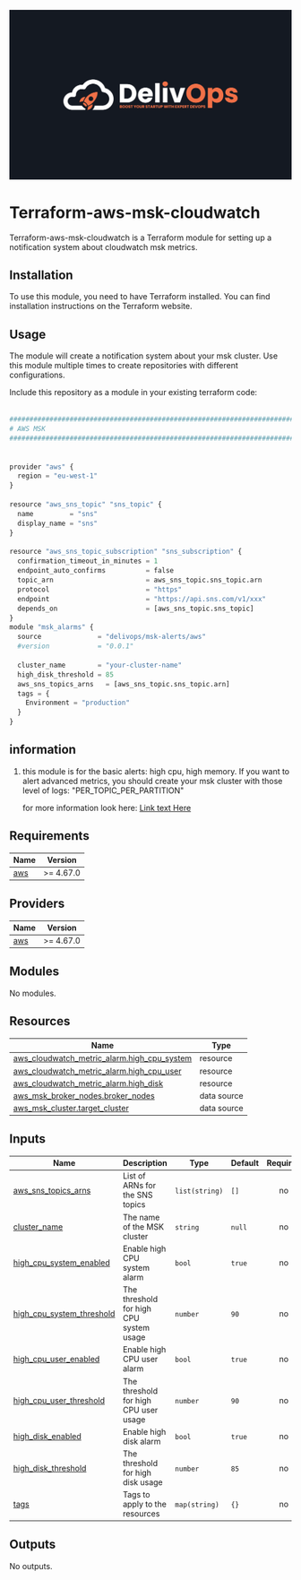 ![image info](logo.jpeg)

# Terraform-aws-msk-cloudwatch

Terraform-aws-msk-cloudwatch is a Terraform module for setting up a notification system about cloudwatch msk metrics.

## Installation

To use this module, you need to have Terraform installed. You can find installation instructions on the Terraform website.

## Usage

The module will create a notification system about your msk cluster.
Use this module multiple times to create repositories with different configurations.

Include this repository as a module in your existing terraform code:

```python

################################################################################
# AWS MSK
################################################################################


provider "aws" {
  region = "eu-west-1"
}

resource "aws_sns_topic" "sns_topic" {
  name         = "sns"
  display_name = "sns"
}

resource "aws_sns_topic_subscription" "sns_subscription" {
  confirmation_timeout_in_minutes = 1
  endpoint_auto_confirms          = false
  topic_arn                       = aws_sns_topic.sns_topic.arn
  protocol                        = "https"
  endpoint                        = "https://api.sns.com/v1/xxx"
  depends_on                      = [aws_sns_topic.sns_topic]
}
module "msk_alarms" {
  source              = "delivops/msk-alerts/aws"
  #version            = "0.0.1"

  cluster_name        = "your-cluster-name"
  high_disk_threshold = 85
  aws_sns_topics_arns   = [aws_sns_topic.sns_topic.arn]
  tags = {
    Environment = "production"
  }
}

```

## information

1. this module is for the basic alerts: high cpu, high memory.
   If you want to alert advanced metrics, you should create your msk cluster with those level of logs: "PER_TOPIC_PER_PARTITION"

   for more information look here: [Link text Here](https://docs.aws.amazon.com/msk/latest/developerguide/metrics-details.html)

<!-- BEGIN_TF_DOCS -->
## Requirements

| Name | Version |
|------|---------|
| <a name="requirement_aws"></a> [aws](#requirement\_aws) | >= 4.67.0 |

## Providers

| Name | Version |
|------|---------|
| <a name="provider_aws"></a> [aws](#provider\_aws) | >= 4.67.0 |

## Modules

No modules.

## Resources

| Name | Type |
|------|------|
| [aws_cloudwatch_metric_alarm.high_cpu_system](https://registry.terraform.io/providers/hashicorp/aws/latest/docs/resources/cloudwatch_metric_alarm) | resource |
| [aws_cloudwatch_metric_alarm.high_cpu_user](https://registry.terraform.io/providers/hashicorp/aws/latest/docs/resources/cloudwatch_metric_alarm) | resource |
| [aws_cloudwatch_metric_alarm.high_disk](https://registry.terraform.io/providers/hashicorp/aws/latest/docs/resources/cloudwatch_metric_alarm) | resource |
| [aws_msk_broker_nodes.broker_nodes](https://registry.terraform.io/providers/hashicorp/aws/latest/docs/data-sources/msk_broker_nodes) | data source |
| [aws_msk_cluster.target_cluster](https://registry.terraform.io/providers/hashicorp/aws/latest/docs/data-sources/msk_cluster) | data source |

## Inputs

| Name | Description | Type | Default | Required |
|------|-------------|------|---------|:--------:|
| <a name="input_aws_sns_topics_arns"></a> [aws\_sns\_topics\_arns](#input\_aws\_sns\_topics\_arns) | List of ARNs for the SNS topics | `list(string)` | `[]` | no |
| <a name="input_cluster_name"></a> [cluster\_name](#input\_cluster\_name) | The name of the MSK cluster | `string` | `null` | no |
| <a name="input_high_cpu_system_enabled"></a> [high\_cpu\_system\_enabled](#input\_high\_cpu\_system\_enabled) | Enable high CPU system alarm | `bool` | `true` | no |
| <a name="input_high_cpu_system_threshold"></a> [high\_cpu\_system\_threshold](#input\_high\_cpu\_system\_threshold) | The threshold for high CPU system usage | `number` | `90` | no |
| <a name="input_high_cpu_user_enabled"></a> [high\_cpu\_user\_enabled](#input\_high\_cpu\_user\_enabled) | Enable high CPU user alarm | `bool` | `true` | no |
| <a name="input_high_cpu_user_threshold"></a> [high\_cpu\_user\_threshold](#input\_high\_cpu\_user\_threshold) | The threshold for high CPU user usage | `number` | `90` | no |
| <a name="input_high_disk_enabled"></a> [high\_disk\_enabled](#input\_high\_disk\_enabled) | Enable high disk alarm | `bool` | `true` | no |
| <a name="input_high_disk_threshold"></a> [high\_disk\_threshold](#input\_high\_disk\_threshold) | The threshold for high disk usage | `number` | `85` | no |
| <a name="input_tags"></a> [tags](#input\_tags) | Tags to apply to the resources | `map(string)` | `{}` | no |

## Outputs

No outputs.
<!-- END_TF_DOCS -->
